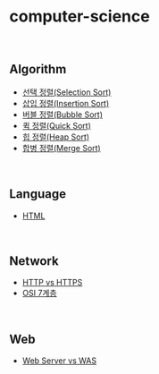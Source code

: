 # computer-science

<br>

## Algorithm
- [선택 정렬(Selection Sort)](https://github.com/dlrfdnwkd/computer-science/blob/main/Algorithm/Sorting-algorithm/%EC%84%A0%ED%83%9D%20%EC%A0%95%EB%A0%AC(Selection%20Sort).md)
- [삽입 정렬(Insertion Sort)](https://github.com/dlrfdnwkd/computer-science/blob/main/Algorithm/Sorting-algorithm/%EC%82%BD%EC%9E%85%20%EC%A0%95%EB%A0%AC(Insertion%20Sort).md)
- [버블 정렬(Bubble Sort)](https://github.com/dlrfdnwkd/computer-science/blob/main/Algorithm/Sorting-algorithm/%EB%B2%84%EB%B8%94%20%EC%A0%95%EB%A0%AC(Bubble%20Sort).md)
- [퀵 정렬(Quick Sort)](https://github.com/dlrfdnwkd/computer-science/blob/main/Algorithm/Sorting-algorithm/%ED%80%B5%20%EC%A0%95%EB%A0%AC(Quick%20Sort).md)
- [힙 정렬(Heap Sort)](https://github.com/dlrfdnwkd/computer-science/blob/main/Algorithm/Sorting-algorithm/%ED%9E%99%20%EC%A0%95%EB%A0%AC(Heap%20Sort).md)
- [합병 정렬(Merge Sort)](https://github.com/dlrfdnwkd/computer-science/blob/main/Algorithm/Sorting-algorithm/%ED%95%A9%EB%B3%91%20%EC%A0%95%EB%A0%AC(Merge%20Sort).md)

<br>

## Language
- [HTML](https://github.com/dlrfdnwkd/computer-science/blob/main/Language/HTML.md)

<br>

## Network
- [HTTP vs HTTPS](https://github.com/dlrfdnwkd/computer-science/blob/main/Network/HTTP%20vs%20HTTPS.md)
- [OSI 7계층](https://github.com/dlrfdnwkd/computer-science/blob/main/Network/OSI%207%EA%B3%84%EC%B8%B5.md)

<br>

## Web
- [Web Server vs WAS](https://github.com/dlrfdnwkd/computer-science/blob/main/Web/Web%20Server%20vs%20WAS.md)
